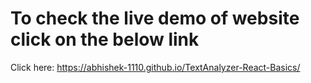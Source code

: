 # To check the live demo of website click on the below link
Click here: https://abhishek-1110.github.io/TextAnalyzer-React-Basics/
